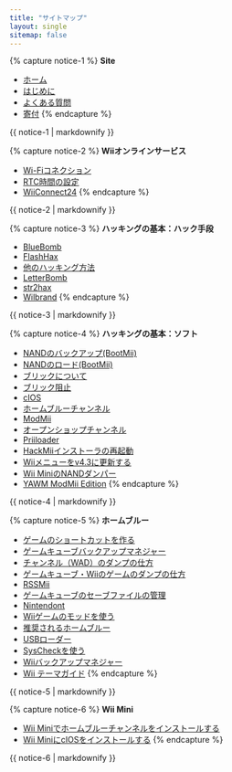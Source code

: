 ```yaml
---
title: "サイトマップ"
layout: single
sitemap: false
---
```


{% capture notice-1 %}
**Site**
+ [ホーム](/)
+ [はじめに](get-started)
+ [よくある質問](faq)
+ [寄付](donations)
{% endcapture %}
<div class="notice--info">{{ notice-1 | markdownify }}</div>

{% capture notice-2 %}
**Wiiオンラインサービス**
+ [Wi-Fiコネクション](wiimmfi)
+ [RTC時間の設定](wiiconnect24#updating-rtc-clock)
+ [WiiConnect24](wiiconnect24)
{% endcapture %}
<div class="notice--primary">{{ notice-2 | markdownify }}</div>

{% capture notice-3 %}
**ハッキングの基本：ハック手段**
+ [BlueBomb](bluebomb)
+ [FlashHax](flashhax)
+ [他のハッキング方法](legacy-exploits)
+ [LetterBomb](letterbomb)
+ [str2hax](str2hax)
+ [Wilbrand](wilbrand)
{% endcapture %}
<div class="notice--primary">{{ notice-3 | markdownify }}</div>

{% capture notice-4 %}
**ハッキングの基本：ソフト**
+ [NANDのバックアップ(BootMii)](bootmii)
+ [NANDのロード(BootMii)](bootmiirecover)
+ [ブリックについて](bricks)
+ [ブリック阻止](bricks#brick-prevention)
+ [cIOS](cios)
+ [ホームブルーチャンネル](hbc)
+ [ModMii](modmii)
+ [オープンショップチャンネル](osc)
+ [Priiloader](priiloader)
+ [HackMiiインストーラの再起動](hackmii)
+ [Wiiメニューをv4.3に更新する](update)
+ [Wii MiniのNANDダンパー](wnd-mini)
+ [YAWM ModMii Edition](yawmme)
{% endcapture %}
<div class="notice--primary">{{ notice-4 | markdownify }}</div>

{% capture notice-5 %}
**ホームブルー**
+ [ゲームのショートカットを作る](wiigsc)
+ [ゲームキューブバックアップマネジャー](gcbackupmanager)
+ [チャンネル（WAD）のダンプの仕方](dump-wads)
+ [ゲームキューブ・Wiiのゲームのダンプの仕方](dump-games)
+ [RSSMii](rssmii)
+ [ゲームキューブのセーブファイルの管理](gcsaves)
+ [Nintendont](nintendont)
+ [Wiiゲームのモッドを使う](riivolution)
+ [推奨されるホームブルー](recommended-homebrew)
+ [USBローダー](wii-loaders)
+ [SysCheckを使う](syscheck)
+ [Wiiバックアップマネジャー](wiibackupmanager)
+ [Wii テーマガイド](themes)
{% endcapture %}
<div class="notice--primary">{{ notice-5 | markdownify }}</div>

{% capture notice-6 %}
**Wii Mini**
+ [Wii Miniでホームブルーチャンネルをインストールする](hbc-mini)
+ [Wii MiniにcIOSをインストールする](cios-mini)
{% endcapture %}
<div class="notice--primary">{{ notice-6 | markdownify }}</div>
